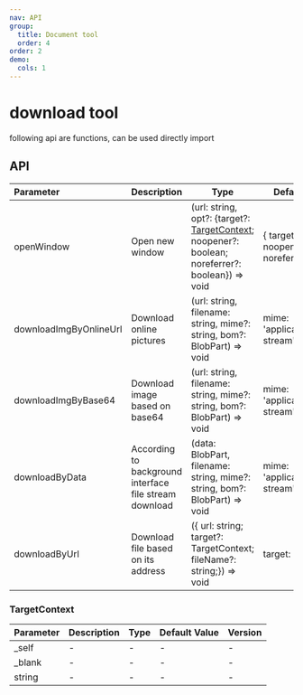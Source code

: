 ```yaml
---
nav: API
group:
  title: Document tool
  order: 4
order: 2
demo:
  cols: 1
---
```


# download tool

following api are functions, can be used directly import

## API

| Parameter              | Description                                            | Type                                                                                                              | Default Value                                           | Version |
| :--------------------- | ------------------------------------------------------ | ----------------------------------------------------------------------------------------------------------------- | ------------------------------------------------------- | ------- |
| openWindow             | Open new window                                        | (url: string, opt?: {target?: [TargetContext](#targetcontext); noopener?: boolean; noreferrer?: boolean}) => void | { target: '\_blank', noopener: true, noreferrer: true } | 0.0.7   |
| downloadImgByOnlineUrl | Download online pictures                               | (url: string, filename: string, mime?: string, bom?: BlobPart) => void                                            | mime: 'application/octet-stream', bom: ''               | 0.0.7   |
| downloadImgByBase64    | Download image based on base64                         | (url: string, filename: string, mime?: string, bom?: BlobPart) => void                                            | mime: 'application/octet-stream', bom: ''               | 0.0.7   |
| downloadByData         | According to background interface file stream download | (data: BlobPart, filename: string, mime?: string, bom?: BlobPart) => void                                         | mime: 'application/octet-stream', bom: ''               | 0.0.7   |
| downloadByUrl          | Download file based on its address                     | ({ url: string; target?: TargetContext; fileName?: string;}) => void                                              | target: '\_blank'                                       | 0.0.7   |

### TargetContext

| Parameter | Description | Type | Default Value | Version |
| :-------- | ----------- | ---- | ------------- | ------- |
| \_self    | -           | -    | -             | -       |
| \_blank   | -           | -    | -             | -       |
| string    | -           | -    | -             | -       |

